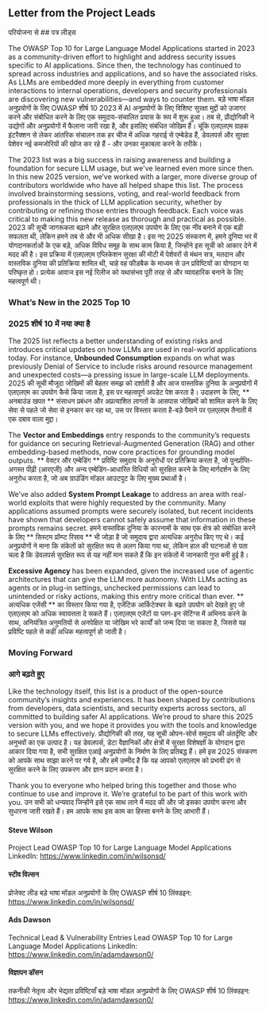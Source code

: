 ## Letter from the Project Leads
परियोजना से ## पत्र लीड्स

The OWASP Top 10 for Large Language Model Applications started in 2023 as a community-driven effort to highlight and address security issues specific to AI applications. Since then, the technology has continued to spread across industries and applications, and so have the associated risks. As LLMs are embedded more deeply in everything from customer interactions to internal operations, developers and security professionals are discovering new vulnerabilities—and ways to counter them.
बड़े भाषा मॉडल अनुप्रयोगों के लिए OWASP शीर्ष 10 2023 में AI अनुप्रयोगों के लिए विशिष्ट सुरक्षा मुद्दों को उजागर करने और संबोधित करने के लिए एक समुदाय-संचालित प्रयास के रूप में शुरू हुआ। तब से, प्रौद्योगिकी ने उद्योगों और अनुप्रयोगों में फैलाना जारी रखा है, और इसलिए संबंधित जोखिम हैं। चूंकि एलएलएम ग्राहक इंटरैक्शन से लेकर आंतरिक संचालन तक हर चीज में अधिक गहराई से एम्बेडेड हैं, डेवलपर्स और सुरक्षा पेशेवर नई कमजोरियों की खोज कर रहे हैं - और उनका मुकाबला करने के तरीके।

The 2023 list was a big success in raising awareness and building a foundation for secure LLM usage, but we've learned even more since then. In this new 2025 version, we’ve worked with a larger, more diverse group of contributors worldwide who have all helped shape this list. The process involved brainstorming sessions, voting, and real-world feedback from professionals in the thick of LLM application security, whether by contributing or refining those entries through feedback. Each voice was critical to making this new release as thorough and practical as possible.
2023 की सूची जागरूकता बढ़ाने और सुरक्षित एलएलएम उपयोग के लिए एक नींव बनाने में एक बड़ी सफलता थी, लेकिन हमने तब से और भी अधिक सीखा है। इस नए 2025 संस्करण में, हमने दुनिया भर में योगदानकर्ताओं के एक बड़े, अधिक विविध समूह के साथ काम किया है, जिन्होंने इस सूची को आकार देने में मदद की है। इस प्रक्रिया में एलएलएम एप्लिकेशन सुरक्षा की मोटी में पेशेवरों से मंथन सत्र, मतदान और वास्तविक दुनिया की प्रतिक्रिया शामिल थी, चाहे वह फीडबैक के माध्यम से उन प्रविष्टियों का योगदान या परिष्कृत हो। प्रत्येक आवाज इस नई रिलीज को यथासंभव पूरी तरह से और व्यावहारिक बनाने के लिए महत्वपूर्ण थी।

### What’s New in the 2025 Top 10
### 2025 शीर्ष 10 में नया क्या है

The 2025 list reflects a better understanding of existing risks and introduces critical updates on how LLMs are used in real-world applications today. For instance, **Unbounded Consumption** expands on what was previously Denial of Service to include risks around resource management and unexpected costs—a pressing issue in large-scale LLM deployments.
2025 की सूची मौजूदा जोखिमों की बेहतर समझ को दर्शाती है और आज वास्तविक दुनिया के अनुप्रयोगों में एलएलएम का उपयोग कैसे किया जाता है, इस पर महत्वपूर्ण अपडेट पेश करता है। उदाहरण के लिए, ** अनबाउंड खपत ** संसाधन प्रबंधन और अप्रत्याशित लागतों के आसपास जोखिमों को शामिल करने के लिए सेवा से पहले जो सेवा से इनकार कर रहा था, उस पर विस्तार करता है-बड़े पैमाने पर एलएलएम तैनाती में एक दबाव वाला मुद्दा।

The **Vector and Embeddings** entry responds to the community’s requests for guidance on securing Retrieval-Augmented Generation (RAG) and other embedding-based methods, now core practices for grounding model outputs.
** वेक्टर और एम्बेडिंग ** प्रविष्टि समुदाय के अनुरोधों पर प्रतिक्रिया करता है, जो पुनर्प्राप्ति-अगस्त पीढ़ी (आरएजी) और अन्य एम्बेडिंग-आधारित विधियों को सुरक्षित करने के लिए मार्गदर्शन के लिए अनुरोध करता है, जो अब ग्राउंडिंग मॉडल आउटपुट के लिए मुख्य प्रथाओं है।

We’ve also added **System Prompt Leakage** to address an area with real-world exploits that were highly requested by the community. Many applications assumed prompts were securely isolated, but recent incidents have shown that developers cannot safely assume that information in these prompts remains secret.
हमने वास्तविक दुनिया के कारनामों के साथ एक क्षेत्र को संबोधित करने के लिए ** सिस्टम प्रॉम्प्ट रिसाव ** भी जोड़ा है जो समुदाय द्वारा अत्यधिक अनुरोध किए गए थे। कई अनुप्रयोगों ने माना कि संकेतों को सुरक्षित रूप से अलग किया गया था, लेकिन हाल की घटनाओं से पता चला है कि डेवलपर्स सुरक्षित रूप से यह नहीं मान सकते हैं कि इन संकेतों में जानकारी गुप्त बनी हुई है।

**Excessive Agency** has been expanded, given the increased use of agentic architectures that can give the LLM more autonomy.  With LLMs acting as agents or in plug-in settings, unchecked permissions can lead to unintended or risky actions, making this entry more critical than ever.
** अत्यधिक एजेंसी ** का विस्तार किया गया है, एजेंटिक आर्किटेक्चर के बढ़ते उपयोग को देखते हुए जो एलएलएम को अधिक स्वायत्तता दे सकते हैं।  एलएलएम एजेंटों या प्लग-इन सेटिंग्स में अभिनय करने के साथ, अनियंत्रित अनुमतियों से अनपेक्षित या जोखिम भरे कार्यों को जन्म दिया जा सकता है, जिससे यह प्रविष्टि पहले से कहीं अधिक महत्वपूर्ण हो जाती है।

### Moving Forward
### आगे बढ़ते हुए

Like the technology itself, this list is a product of the open-source community’s insights and experiences. It has been shaped by contributions from developers, data scientists, and security experts across sectors, all committed to building safer AI applications. We’re proud to share this 2025 version with you, and we hope it provides you with the tools and knowledge to secure LLMs effectively.
प्रौद्योगिकी की तरह, यह सूची ओपन-सोर्स समुदाय की अंतर्दृष्टि और अनुभवों का एक उत्पाद है। यह डेवलपर्स, डेटा वैज्ञानिकों और क्षेत्रों में सुरक्षा विशेषज्ञों के योगदान द्वारा आकार दिया गया है, सभी सुरक्षित एआई अनुप्रयोगों के निर्माण के लिए प्रतिबद्ध हैं। हमें इस 2025 संस्करण को आपके साथ साझा करने पर गर्व है, और हमें उम्मीद है कि यह आपको एलएलएम को प्रभावी ढंग से सुरक्षित करने के लिए उपकरण और ज्ञान प्रदान करता है।

Thank you to everyone who helped bring this together and those who continue to use and improve it. We’re grateful to be part of this work with you.
उन सभी को धन्यवाद जिन्होंने इसे एक साथ लाने में मदद की और जो इसका उपयोग करना और सुधारना जारी रखते हैं। हम आपके साथ इस काम का हिस्सा बनने के लिए आभारी हैं।


#### Steve Wilson
Project Lead
OWASP Top 10 for Large Language Model Applications
LinkedIn: https://www.linkedin.com/in/wilsonsd/
#### स्टीव विल्सन
प्रोजेक्ट लीड
बड़े भाषा मॉडल अनुप्रयोगों के लिए OWASP शीर्ष 10
लिंक्डइन: https://www.linkedin.com/in/wilsonsd/

#### Ads Dawson
Technical Lead & Vulnerability Entries Lead
OWASP Top 10 for Large Language Model Applications
LinkedIn: https://www.linkedin.com/in/adamdawson0/

#### विज्ञापन डॉसन
तकनीकी नेतृत्व और भेद्यता प्रविष्टियाँ
बड़े भाषा मॉडल अनुप्रयोगों के लिए OWASP शीर्ष 10
लिंक्डइन: https://www.linkedin.com/in/adamdawson0/

